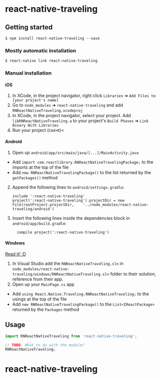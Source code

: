 
# react-native-traveling

## Getting started

`$ npm install react-native-traveling --save`

### Mostly automatic installation

`$ react-native link react-native-traveling`

### Manual installation


#### iOS

1. In XCode, in the project navigator, right click `Libraries` ➜ `Add Files to [your project's name]`
2. Go to `node_modules` ➜ `react-native-traveling` and add `RNReactNativeTraveling.xcodeproj`
3. In XCode, in the project navigator, select your project. Add `libRNReactNativeTraveling.a` to your project's `Build Phases` ➜ `Link Binary With Libraries`
4. Run your project (`Cmd+R`)<

#### Android

1. Open up `android/app/src/main/java/[...]/MainActivity.java`
  - Add `import com.reactlibrary.RNReactNativeTravelingPackage;` to the imports at the top of the file
  - Add `new RNReactNativeTravelingPackage()` to the list returned by the `getPackages()` method
2. Append the following lines to `android/settings.gradle`:
  	```
  	include ':react-native-traveling'
  	project(':react-native-traveling').projectDir = new File(rootProject.projectDir, 	'../node_modules/react-native-traveling/android')
  	```
3. Insert the following lines inside the dependencies block in `android/app/build.gradle`:
  	```
      compile project(':react-native-traveling')
  	```

#### Windows
[Read it! :D](https://github.com/ReactWindows/react-native)

1. In Visual Studio add the `RNReactNativeTraveling.sln` in `node_modules/react-native-traveling/windows/RNReactNativeTraveling.sln` folder to their solution, reference from their app.
2. Open up your `MainPage.cs` app
  - Add `using React.Native.Traveling.RNReactNativeTraveling;` to the usings at the top of the file
  - Add `new RNReactNativeTravelingPackage()` to the `List<IReactPackage>` returned by the `Packages` method


## Usage
```javascript
import RNReactNativeTraveling from 'react-native-traveling';

// TODO: What to do with the module?
RNReactNativeTraveling;
```
  # react-native-traveling
